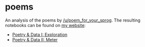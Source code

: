 # poems
An analysis of the poems by [/u/poem_for_your_sprog](https://reddit.com/u/poem_for_your_sprog). The resulting notebooks can be found on [my website](https://fpgmaas.com):

- [Poetry & Data I: Exploration](https://fpgmaas.com/2019-12-06-1.0-summary-statistics-upvotes-and-awards/)
- [Poetry & Data II: Meter](https://fpgmaas.com/2019-12-20-2.0-meter/)

